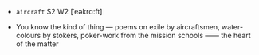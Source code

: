 - `aircraft` S2 W2 [ˈeəkrɑ:ft]



-  You know the kind of thing — poems on exile by aircraftsmen, water-colours by stokers, poker-work from the mission schools —— the heart of the matter